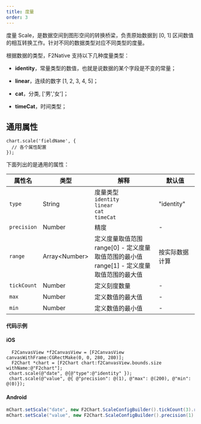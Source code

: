 ```yaml
---
title: 度量
order: 3
---
```


度量 Scale，是数据空间到图形空间的转换桥梁，负责原始数据到 [0, 1] 区间数值的相互转换工作。针对不同的数据类型对应不同类型的度量。

根据数据的类型，F2Native 支持以下几种度量类型：

- **identity**，常量类型的数值，也就是说数据的某个字段是不变的常量；

- **linear**，连续的数字 [1, 2, 3, 4, 5]；

- **cat**，分类, ['男','女']；

- **timeCat**，时间类型；


## 通用属性

```
chart.scale('fieldName', {
  // 各个属性配置
});
```

下面列出的是通用的属性：

| **属性名** |  **类型** | **解释** | **默认值**
| --- | --- | --- | --- | 
| `type`| String | 度量类型 <br/> `identity` <br/> `linear` <br/> `cat` <br/> `timeCat` | "identity"
| `precision`| Number | 精度 | -
| `range`| Array&lt;Number&gt; | 定义度量取值范围 <br/> range[0] - 定义度量取值范围的最小值 <br/> range[1] - 定义度量取值范围的最大值| 按实际数据计算
| `tickCount`| Number | 定义刻度数量 | -
| `max`| Number | 定义数值的最大值 | -
| `min`| Number | 定义数值的最小值 | -


#### 代码示例

#### iOS
```obj-c
  F2CanvasView *f2CanvasView = [F2CanvasView canvasWithFrame:CGRectMake(0, 0, 280, 280)];
  F2Chart *chart = [F2Chart chart:f2CanvasView.bounds.size withName:@"F2chart"];
 chart.scale(@"date", @{@"type":@"identity" });
 chart.scale(@"value", @{ @"precision": @(1), @"max": @(200), @"min": @(0)});
```

#### Android
```java
mChart.setScale("date", new F2Chart.ScaleConfigBuilder().tickCount(3).range(new double[]{0.1, 0.9}));
mChart.setScale("value", new F2Chart.ScaleConfigBuilder().precision(1).max(200).min(0));
```

